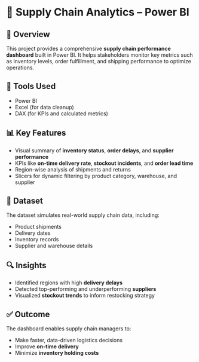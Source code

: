 # 🚚 Supply Chain Analytics – Power BI

## 📌 Overview
This project provides a comprehensive **supply chain performance dashboard** built in Power BI. It helps stakeholders monitor key metrics such as inventory levels, order fulfillment, and shipping performance to optimize operations.

## 🧰 Tools Used
- Power BI
- Excel (for data cleanup)
- DAX (for KPIs and calculated metrics)

## 📊 Key Features
- Visual summary of **inventory status**, **order delays**, and **supplier performance**
- KPIs like **on-time delivery rate**, **stockout incidents**, and **order lead time**
- Region-wise analysis of shipments and returns
- Slicers for dynamic filtering by product category, warehouse, and supplier


## 📂 Dataset
The dataset simulates real-world supply chain data, including:
- Product shipments
- Delivery dates
- Inventory records
- Supplier and warehouse details

## 🔍 Insights
- Identified regions with high **delivery delays**
- Detected top-performing and underperforming **suppliers**
- Visualized **stockout trends** to inform restocking strategy

## ✅ Outcome
The dashboard enables supply chain managers to:
- Make faster, data-driven logistics decisions
- Improve **on-time delivery**
- Minimize **inventory holding costs**


